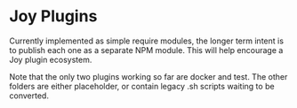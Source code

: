 # Joy Plugins

Currently implemented as simple require modules, the longer term intent is to publish each one as a separate NPM module. This will help encourage a Joy plugin ecosystem.

Note that the only two plugins working so far are docker and test. The other folders are either placeholder, or contain legacy .sh scripts waiting to be converted.
